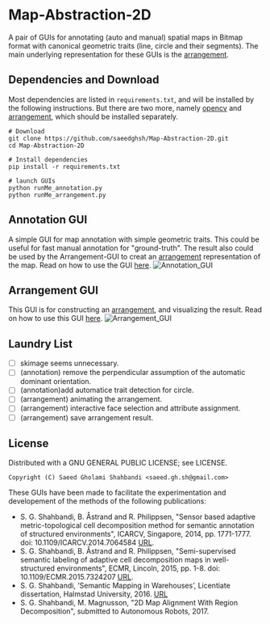 Map-Abstraction-2D
==================
A pair of GUIs for annotating (auto and manual) spatial maps in Bitmap format with canonical geometric traits (line, circle and their segments).
The main underlying representation for these GUIs is the [arrangement](https://github.com/saeedghsh/arrangement/).

Dependencies and Download
-------------------------
Most dependencies are listed in `requirements.txt`, and will be installed by the following instructions.
But there are two more, namely [opencv](http://docs.opencv.org/trunk/d7/d9f/tutorial_linux_install.html) and [arrangement](https://github.com/saeedghsh/arrangement/), which should be installed separately.
```shell
# Download
git clone https://github.com/saeedghsh/Map-Abstraction-2D.git
cd Map-Abstraction-2D

# Install dependencies
pip install -r requirements.txt

# launch GUIs
python runMe_annotation.py
python runMe_arrangement.py
```

Annotation GUI
--------------
A simple GUI for map annotation with simple geometric traits.
This could be useful for fast manual annotation for "ground-truth".
The result also could be used by the Arrangement-GUI to creat an [arrangement](https://github.com/saeedghsh/arrangement) representation of the map.
Read on how to use the GUI [here](https://github.com/saeedghsh/Map-Abstraction-2D/blob/master/docs/HOWTO_annotation_GUI.md).
![Annotation_GUI](https://github.com/saeedghsh/Map-Abstraction-2D/blob/master/docs/annotation_gui.png)

Arrangement GUI
---------------
This GUI is for constructing an [arrangement](https://github.com/saeedghsh/arrangement), and visualizing the result.
Read on how to use this GUI [here](https://github.com/saeedghsh/Map-Abstraction-2D/blob/master/docs/HOWTO_arrangement_GUI.md).
![Arrangement_GUI](https://github.com/saeedghsh/Map-Abstraction-2D/blob/master/docs/arrangement_gui.png)

Laundry List
------------
- [ ] skimage seems unnecessary.
- [ ] (annotation) remove the perpendicular assumption of the automatic dominant orientation.
- [ ] (annotation)add automatice trait detection for circle.
- [ ] (arrangement) animating the arrangement.
- [ ] (arrangement) interactive face selection and attribute assignment.
- [ ] (arrangement) save arrangement result.

License
-------
Distributed with a GNU GENERAL PUBLIC LICENSE; see LICENSE.
```
Copyright (C) Saeed Gholami Shahbandi <saeed.gh.sh@gmail.com>
```

These GUIs have been made to facilitate the experimentation and developement of the methods of the following publications:
- S. G. Shahbandi, B. Åstrand and R. Philippsen, "Sensor based adaptive metric-topological cell decomposition method for semantic annotation of structured environments", ICARCV, Singapore, 2014, pp. 1771-1777. doi: 10.1109/ICARCV.2014.7064584 [URL](http://ieeexplore.ieee.org/stamp/stamp.jsp?tp=&arnumber=7064584&isnumber=7064265).
- S. G. Shahbandi, B. Åstrand and R. Philippsen, "Semi-supervised semantic labeling of adaptive cell decomposition maps in well-structured environments", ECMR, Lincoln, 2015, pp. 1-8. doi: 10.1109/ECMR.2015.7324207 [URL](http://ieeexplore.ieee.org/stamp/stamp.jsp?tp=&arnumber=7324207&isnumber=7324045).
- S. G. Shahbandi, ‘Semantic Mapping in Warehouses’, Licentiate dissertation, Halmstad University, 2016. [URL](http://urn.kb.se/resolve?urn=urn:nbn:se:hh:diva-32170)
- S. G. Shahbandi, M. Magnusson, "2D Map Alignment With Region Decomposition", submitted to Autonomous Robots, 2017.

